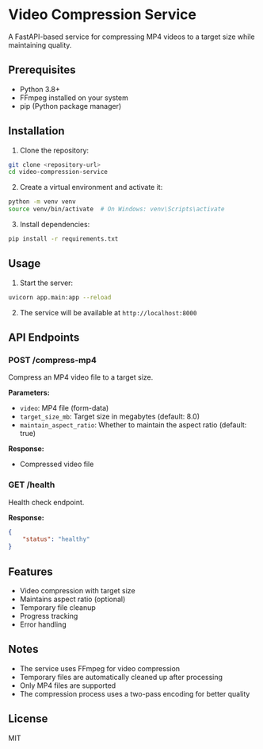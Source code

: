 # Video Compression Service

A FastAPI-based service for compressing MP4 videos to a target size while maintaining quality.

## Prerequisites

- Python 3.8+
- FFmpeg installed on your system
- pip (Python package manager)

## Installation

1. Clone the repository:
```bash
git clone <repository-url>
cd video-compression-service
```

2. Create a virtual environment and activate it:
```bash
python -m venv venv
source venv/bin/activate  # On Windows: venv\Scripts\activate
```

3. Install dependencies:
```bash
pip install -r requirements.txt
```

## Usage

1. Start the server:
```bash
uvicorn app.main:app --reload
```

2. The service will be available at `http://localhost:8000`

## API Endpoints

### POST /compress-mp4

Compress an MP4 video file to a target size.

**Parameters:**
- `video`: MP4 file (form-data)
- `target_size_mb`: Target size in megabytes (default: 8.0)
- `maintain_aspect_ratio`: Whether to maintain the aspect ratio (default: true)

**Response:**
- Compressed video file

### GET /health

Health check endpoint.

**Response:**
```json
{
    "status": "healthy"
}
```

## Features

- Video compression with target size
- Maintains aspect ratio (optional)
- Temporary file cleanup
- Progress tracking
- Error handling

## Notes

- The service uses FFmpeg for video compression
- Temporary files are automatically cleaned up after processing
- Only MP4 files are supported
- The compression process uses a two-pass encoding for better quality

## License

MIT 